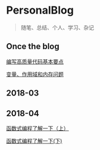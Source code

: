 # PersonalBlog
> 随笔、总结、个人、学习、杂记

## Once the blog

[编写高质量代码基本要点](./OnceTheBlog/编写高质量代码基本要点.md)

[变量、作用域和内存问题](./OnceTheBlog/变量、作用域和内存问题.md)

## 2018-03

## 2018-04

[函数式编程了解一下（上）](./201804/函数式编程了解一下（上）.md)

[ 函数式编程了解一下(下) ](./201804/函数式编程了解一下(下).md)